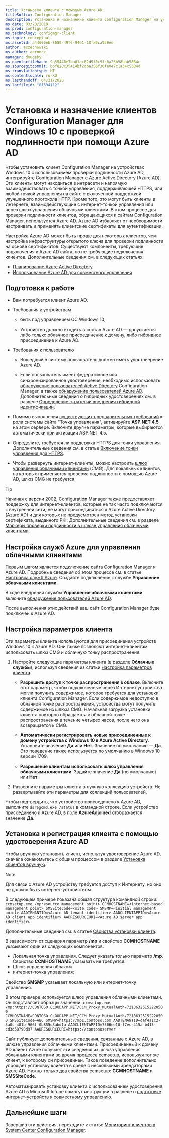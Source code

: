 ```yaml
---
title: Установка клиента с помощью Azure AD
titleSuffix: Configuration Manager
description: Установка и назначение клиента Configuration Manager на устройствах Windows 10 с проверкой подлинности при помощи Azure AD
ms.date: 03/20/2019
ms.prod: configuration-manager
ms.technology: configmgr-client
ms.topic: conceptual
ms.assetid: a44006eb-8650-49f6-94e1-18fa0ca959ee
author: aczechowski
ms.author: aaroncz
manager: dougeby
ms.openlocfilehash: 9a55440e7ba61ec62d9f0c91c0a23b98bab5884c
ms.sourcegitcommit: bbf820c35414bf2cba356f30fe047c1a34c5384d
ms.translationtype: HT
ms.contentlocale: ru-RU
ms.lasthandoff: 04/21/2020
ms.locfileid: "81694112"
---
```

# <a name="install-and-assign-configuration-manager-windows-10-clients-using-azure-ad-for-authentication"></a>Установка и назначение клиентов Configuration Manager для Windows 10 с проверкой подлинности при помощи Azure AD

Чтобы установить клиент Configuration Manager на устройствах Windows 10 с использованием проверки подлинности Azure AD, интегрируйте Configuration Manager с Azure Active Directory (Azure AD). Эти клиенты могут находиться в интрасети и напрямую взаимодействовать с точкой управления, поддерживающей HTTPS, или любой точкой управления на сайте с включенной поддержкой улучшенного протокола HTTP. Кроме того, это могут быть клиенты в Интернете, взаимодействующие с интернет-точкой управления или через шлюз управления облачными клиентами. В этом процессе для проверки подлинности клиентов, обращающихся к сайтам Configuration Manager, используется Azure AD. Azure AD избавляет от необходимости настраивать и применять клиентские сертификаты для аутентификации.

Настройка Azure AD может быть проще для некоторых клиентов, чем настройка инфраструктуры открытого ключа для проверки подлинности на основе сертификатов. Существуют компоненты, требующие подключения к Azure AD сайта, но не требующие подключения клиентов.<!-- SCCMDocs issue 1259 --> Дополнительные сведения см. в следующих статьях:

- [Планирование Azure Active Directory](../../plan-design/security/plan-for-security.md#bkmk_planazuread)
- [Использование Azure AD для совместного управления](../../../comanage/quickstart-hybrid-aad.md)

## <a name="before-you-begin"></a>Подготовка к работе

- Вам потребуется клиент Azure AD.  

- Требования к устройствам  

  - быть под управлением ОС Windows 10;  

  - Устройство должно входить в состав Azure AD — допускается либо только облачное присоединение к домену, либо гибридное присоединение к Azure AD.  

- Требования к пользователю  

  - Вошедший в систему пользователь должен иметь удостоверение Azure AD.

  - Если пользователь имеет федеративное или синхронизированное удостоверение, необходимо использовать [обнаружение пользователей Active Directory](../../servers/deploy/configure/about-discovery-methods.md#bkmk_aboutUser) Configuration Manager, а также [обнаружение пользователей Azure AD](../../servers/deploy/configure/about-discovery-methods.md#azureaddisc). Дополнительные сведения о гибридных удостоверениях см. в разделе [Определение стратегии внедрения гибридной идентификации](https://docs.microsoft.com/azure/active-directory/active-directory-hybrid-identity-design-considerations-identity-adoption-strategy).<!--497750-->  

- Помимо выполнения [существующих предварительных требований](../../plan-design/configs/site-and-site-system-prerequisites.md#bkmk_2012MPpreq) к роли системы сайта "Точка управления", активируйте **ASP.NET 4.5** на этом сервере. Включите другие параметры, которые выбираются автоматически при активации ASP.NET 4.5.  

- Определите, требуется ли поддержка HTTPS для точки управления. Дополнительные сведения см. в статье [Включение точки управления для HTTPS](../manage/cmg/certificates-for-cloud-management-gateway.md#bkmk_mphttps).  

- Чтобы развернуть интернет-клиенты, можно настроить [шлюз управления облачными клиентами](../manage/cmg/plan-cloud-management-gateway.md) (CMG). Для локальных клиентов, на которых применяется проверка подлинности с помощью Azure AD, шлюз CMG не требуется.  

> [!TIP]
> Начиная с версии 2002,<!--5686290--> Configuration Manager также предоставляет поддержку для интернет-клиентов, которые не так часто подключаются к внутренней сети, не могут присоединяться к Azure Active Directory (Azure AD) и для которых не предусмотрен метод установки сертификата, выданного PKI. Дополнительные сведения см. в разделе [Маркеры проверки подлинности в шлюзе управления облачными клиентами](deploy-clients-cmg-token.md).

## <a name="configure-azure-services-for-cloud-management"></a>Настройка служб Azure для управления облачными клиентами

Первым шагом является подключение сайта Configuration Manager к Azure AD. Подробные сведения об этом процессе см. в статье [Настройка служб Azure](../../servers/deploy/configure/azure-services-wizard.md). Создайте подключение к службе **Управление облачными клиентами**.

В ходе внедрения службы **Управление облачными клиентами** включите [обнаружение пользователей Azure AD](../../servers/deploy/configure/configure-discovery-methods.md#azureaadisc).

После выполнения этих действий ваш сайт Configuration Manager буде подключен к Azure AD.

## <a name="configure-client-settings"></a>Настройка параметров клиента

Эти параметры клиента используются для присоединения устройств Windows 10 к Azure AD. Они также позволяют интернет-клиентам использовать шлюз CMG и облачную точку распространения.

1. Настройте следующие параметры клиента (в разделе **Облачные службы**), используя сведения из статьи [Настройка параметров клиента](configure-client-settings.md).  

    - **Разрешить доступ к точке распространения в облаке**. Включите этот параметр, чтобы подключенные через Интернет устройства могли получить содержимое, которое требуется для установки клиента Configuration Manager. Если содержимое недоступно в облачной точке распространения, устройства могут получить содержимое из шлюза CMG. Начальная загрузка установки клиента повторно обращается к облачной точке распространения в течение четырех часов, после чего она возвращается к CMG.<!--495533-->  

    - **Автоматически регистрировать новые присоединенные к домену устройства с Windows 10 в Azure Active Directory**. Установите значение **Да** или **Нет**. Значение по умолчанию — **Да**. Это поведение также используется по умолчанию в Windows 10 версии 1709.

    - **Разрешение клиентам использовать шлюз управления облачными клиентами**. Задайте значение **Да** (по умолчанию) или **Нет**.  

2. Разверните параметры клиента в нужную коллекцию устройств. Не развертывайте эти параметры для коллекций пользователей.

Чтобы подтвердить, что устройство присоединено к Azure AD, выполните `dsregcmd.exe /status` в командной строке. Если устройство присоединено к Azure AD, в поле **AzureAdjoined** отображается значение **Да**.

## <a name="install-and-register-the-client-using-azure-ad-identity"></a>Установка и регистрация клиента с помощью удостоверения Azure AD

Чтобы вручную установить клиент, используя удостоверение Azure AD, сначала ознакомьтесь с общим процессом в разделе [Установка клиентов вручную](deploy-clients-to-windows-computers.md#BKMK_Manual).

 > [!Note]  
 > Для связи с Azure AD устройству требуется доступ к Интернету, но оно не должно быть интернет-устройством.

В следующем примере показана общая структура командной строки: `ccmsetup.exe /mp:<source management point> CCMHOSTNAME=<internet-based management point> SMSSiteCode=<site code> SMSMP=<initial management point> AADTENANTID=<Azure AD tenant identifier> AADCLIENTAPPID=<Azure AD client app identifier> AADRESOURCEURI=<Azure AD server app identifier>`

Дополнительные сведения см. в статье [Свойства установки клиента](about-client-installation-properties.md).

В зависимости от сценария параметр **/mp** и свойство **CCMHOSTNAME** указывают один из следующих компонентов.

- Локальная точка управления. Следует указать только параметр **/mp**. Свойство **CCMHOSTNAME** указывать не требуется.
- Шлюз управления облаком
- интернет-точка управления;

Свойство **SMSMP** указывает локальную или интернет-точку управления.

В этом примере используется шлюз управления облачными клиентами. Он подставляет образцы значений: `ccmsetup.exe /mp:https://CONTOSO.CLOUDAPP.NET/CCM_Proxy_MutualAuth/72186325152220500 CCMHOSTNAME=CONTOSO.CLOUDAPP.NET/CCM_Proxy_MutualAuth/72186325152220500 SMSSiteCode=ABC SMSMP=https://mp1.contoso.com AADTENANTID=daf4a1c2-3a0c-401b-966f-0b855d3abd1a AADCLIENTAPPID=7506ee10-f7ec-415a-b415-cd3d58790d97 AADRESOURCEURI=https://contososerver`

Сайт публикует дополнительные сведения, связанные с Azure AD, в шлюзе управления облачными клиентами. Присоединенный к домену AD клиент Azure получает эти сведения из шлюза управления облачными клиентами во время процесса ccmsetup, используя тот же клиент, к которому он присоединен. Такое поведение дополнительно упрощает установку клиента в среде с несколькими арендаторами Azure AD. Нужны только два свойства ccmsetup: **CCMHOSTNAME** и **SMSSiteCode**.<!--3607731-->

Автоматизировать установку клиента с использованием удостоверения Azure AD в Microsoft Intune помогут инструкции в разделе о [подготовке интернет-устройств к совместному управлению](../../../comanage/how-to-prepare-Win10.md#install-the-configuration-manager-client).

## <a name="next-steps"></a>Дальнейшие шаги

Завершив эти действия, переходите к статье [Мониторинг клиентов в System Center Configuration Manager](../manage/monitor-clients.md).

